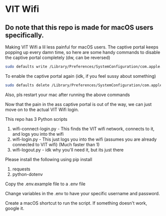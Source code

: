 # VIT Wifi

## Do note that this repo is made for macOS users specifically.

Making VIT Wifi a lil less painful for macOS users. The captive portal keeps popping up every damn time, so here are some handy commands to disable the captive portal completely (dw, can be reversed)

```bash
sudo defaults write /Library/Preferences/SystemConfiguration/com.apple.captive.control Active -boolean false
```

To enable the captive portal again (idk, if you feel sussy about something)

```bash
sudo defaults delete /Library/Preferences/SystemConfiguration/com.apple.captive.control Active
```

Also, pls restart your mac after running the above commands

Now that the pain in the ass captive portal is out of the way, we can just move on to the actual VIT Wifi login.

This repo has 3 Python scripts

1. wifi-connect-login.py - This finds the VIT wifi network, connects to it, and logs you into the wifi
2. wifi-login.py - This just logs you into the wifi (assumes you are already connected to VIT wifi) (Much faster than 1)
3. wifi-logout.py - idk why you'll need it, but its just there

Please install the following using pip install

1. requests
2. python-dotenv

Copy the .env.example file to a .env file

Change variables in the .env to have your specific username and password.

Create a macOS shortcut to run the script. If something doesn't work, google it.
